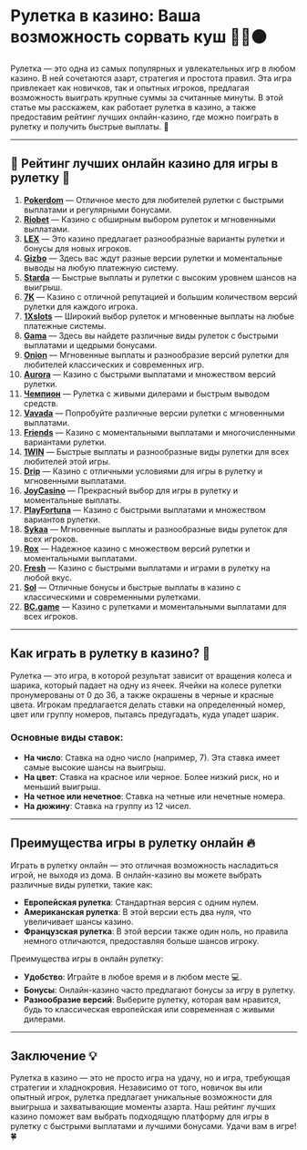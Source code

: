 # Рулетка в казино: Ваша возможность сорвать куш 🎰🔴⚫

Рулетка — это одна из самых популярных и увлекательных игр в любом казино. В ней сочетаются азарт, стратегия и простота правил. Эта игра привлекает как новичков, так и опытных игроков, предлагая возможность выиграть крупные суммы за считанные минуты. В этой статье мы расскажем, как работает рулетка в казино, а также предоставим рейтинг лучших онлайн-казино, где можно поиграть в рулетку и получить быстрые выплаты. 🌟

---

## 🎲 Рейтинг лучших онлайн казино для игры в рулетку 🎲

1. **[Pokerdom](https://brandplay.link/4k77v2yx)** — Отличное место для любителей рулетки с быстрыми выплатами и регулярными бонусами.
2. **[Riobet](https://brandplay.link/7xBLTPyj)** — Казино с обширным выбором рулеток и мгновенными выплатами.
3. **[LEX](https://brandplay.link/zW4hdDFV)** — Это казино предлагает разнообразные варианты рулетки и бонусы для новых игроков.
4. **[Gizbo](https://brandplay.link/bprXw4YV)** — Здесь вас ждут разные версии рулетки и моментальные выводы на любую платежную систему.
5. **[Starda](https://brandplay.link/fB7xwRFL)** — Быстрые выплаты и рулетки с высоким уровнем шансов на выигрыш.
6. **[7K](https://brandplay.link/BvQyFShp)** — Казино с отличной репутацией и большим количеством версий рулетки для каждого игрока.
7. **[1Xslots](https://brandplay.link/hSB1khtr)** — Широкий выбор рулеток и мгновенные выплаты на любые платежные системы.
8. **[Gama](https://brandplay.link/j6NMKsDz)** — Здесь вы найдете различные виды рулеток с быстрыми выплатами и щедрыми бонусами.
9. **[Onion](https://brandplay.link/zBGRVpQ9)** — Мгновенные выплаты и разнообразие версий рулетки для любителей классических и современных игр.
10. **[Aurora](https://10trafic-stat2.com/click/668546556bcc6313411604bd/6766/13032/subaccount)** — Казино с быстрыми выплатами и множеством версий рулетки.
11. **[Чемпион](https://temon-gter.cfd/go/lRq?p80412p304504pcc44t17455)** — Рулетка с живыми дилерами и быстрым выводом средств.
12. **[Vavada](https://vavadapartner.pro/?promo=ea5c9275-6854-4505-94fc-95ab18221945-linkb2)** — Попробуйте различные версии рулетки с мгновенными выплатами.
13. **[Friends](https://gofriends.run/linkb2)** — Казино с моментальными выплатами и многочисленными вариантами рулетки.
14. **[1WIN](https://brandplay.link/smXVpBbG)** — Быстрые выплаты и разнообразные виды рулетки для всех любителей этой игры.
15. **[Drip](https://drp-ircp01.com/c07e6a3db)** — Казино с отличными условиями для игры в рулетку и мгновенными выплатами.
16. **[JoyCasino](https://rpc30.call2me.pro/?/ru/registration?apkpop=0&partner=p24970p3291217pc98f)** — Прекрасный выбор для игры в рулетку и моментальные выплаты.
17. **[PlayFortuna](https://fortunapromo.net/alt/playfortuna/registration?0dc4a9362a71feb7e3f165fb8e766f70)** — Казино с быстрыми выплатами и множеством вариантов рулетки.
18. **[Sykaa](https://s-two-way.com/?source=linkb2&pid=30697)** — Мгновенные выплаты и разнообразные виды рулеток для всех игроков.
19. **[Rox](https://rox-pvwfpjgcxe.com/cb1ee18a5)** — Надежное казино с множеством версий рулетки и моментальными выплатами.
20. **[Fresh](https://fresh-eumwkxwao.com/c3f7b485d)** — Казино с быстрыми выплатами и играми в рулетку на любой вкус.
21. **[Sol](https://sol-mmtdzfbaco.com/cb2415bca)** — Отличные бонусы и быстрые выплаты в казино с классическими и современными рулетками.
22. **[BC.game](https://partnerbcgame.com/dcc53d441)** — Казино с рулетками и моментальными выплатами для всех игроков.

---

## Как играть в рулетку в казино? 🎯

Рулетка — это игра, в которой результат зависит от вращения колеса и шарика, который падает на одну из ячеек. Ячейки на колесе рулетки пронумерованы от 0 до 36, а также окрашены в черные и красные цвета. Игрокам предлагается делать ставки на определенный номер, цвет или группу номеров, пытаясь предугадать, куда упадет шарик.

### Основные виды ставок:
- **На число**: Ставка на одно число (например, 7). Эта ставка имеет самые высокие шансы на выигрыш.
- **На цвет**: Ставка на красное или черное. Более низкий риск, но и меньший выигрыш.
- **На четное или нечетное**: Ставка на четные или нечетные номера.
- **На дюжину**: Ставка на группу из 12 чисел.

---

## Преимущества игры в рулетку онлайн 🔥

Играть в рулетку онлайн — это отличная возможность насладиться игрой, не выходя из дома. В онлайн-казино вы можете выбрать различные виды рулетки, такие как:
- **Европейская рулетка**: Стандартная версия с одним нулем.
- **Американская рулетка**: В этой версии есть два нуля, что увеличивает шансы казино.
- **Французская рулетка**: В этой версии также один ноль, но правила немного отличаются, предоставляя больше шансов игроку.

Преимущества игры в онлайн рулетку:
- **Удобство**: Играйте в любое время и в любом месте 💻.
- **Бонусы**: Онлайн-казино часто предлагают бонусы за игру в рулетку.
- **Разнообразие версий**: Выберите рулетку, которая вам нравится, будь то классическая европейская или современная с живыми дилерами.

---

## Заключение 💡

Рулетка в казино — это не просто игра на удачу, но и игра, требующая стратегии и хладнокровия. Независимо от того, новичок вы или опытный игрок, рулетка предлагает уникальные возможности для выигрыша и захватывающие моменты азарта. Наш рейтинг лучших казино поможет вам выбрать подходящую платформу для игры в рулетку с быстрыми выплатами и лучшими бонусами. Удачи вам в игре! 🍀
